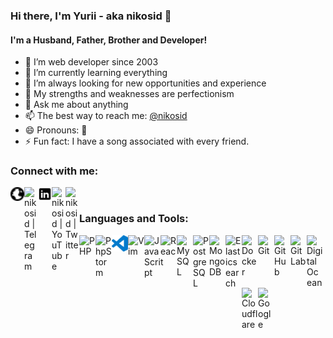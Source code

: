 ### Hi there, I'm Yurii - aka nikosid 👋

#### I'm a Husband, Father, Brother and Developer!

- 🔭 I’m web developer since 2003
- 🌱 I’m currently learning everything
- 👯 I’m always looking for new opportunities and experience
- 💪 My strengths and weaknesses are perfectionism
- 💬 Ask me about anything
- 📫 The best way to reach me: [@nikosid](https://t.me/nikosid)
- 😄 Pronouns: 🤦
- ⚡ Fun fact: I have a song associated with every friend.


### Connect with me:

[<img align="left" alt="nikosid.com" title="nikosid.com" width="22px" src="https://raw.githubusercontent.com/iconic/open-iconic/master/svg/globe.svg" />][website]
[<img align="left" alt="nikosid | Telegram" title="nikosid | Telegram" width="22px" src="https://raw.githubusercontent.com/simple-icons/simple-icons/develop/icons/telegram.svg" />][telegram]
[<img align="left" alt="nikosid | LinkedIn" title="nikosid | LinkedIn" width="22px" src="https://raw.githubusercontent.com/simple-icons/simple-icons/develop/icons/linkedin.svg" />][linkedin]
[<img align="left" alt="nikosid | YouTube" title="nikosid | YouTube" width="22px" src="https://raw.githubusercontent.com/simple-icons/simple-icons/develop/icons/youtube.svg" />][youtube]
[<img align="left" alt="nikosid | Twitter" title="nikosid | Twitter" width="22px" src="https://raw.githubusercontent.com/simple-icons/simple-icons/develop/icons/twitter.svg" />][twitter]

<br />

### Languages and Tools:
<img align="left" alt="PHP" title="PHP" width="26px" src="https://raw.githubusercontent.com/simple-icons/simple-icons/develop/icons/php.svg" />
<img align="left" alt="PhpStorm" title="PhpStorm" width="26px" src="https://raw.githubusercontent.com/simple-icons/simple-icons/develop/icons/phpstorm.svg" />
<img align="left" alt="Visual Studio Code" title="Visual Studio Code" width="26px" src="https://raw.githubusercontent.com/simple-icons/simple-icons/develop/icons/visualstudiocode.svg" />
<img align="left" alt="Vim" title="Vim" width="26px" src="https://raw.githubusercontent.com/simple-icons/simple-icons/develop/icons/vim.svg" />
<img align="left" alt="JavaScript" title="JavaScript" width="26px" src="https://raw.githubusercontent.com/simple-icons/simple-icons/develop/icons/javascript.svg" />
<img align="left" alt="React" title="React" width="26px" src="https://raw.githubusercontent.com/simple-icons/simple-icons/develop/icons/react.svg" />
<img align="left" alt="MySQL" title="MySQL" width="26px" src="https://raw.githubusercontent.com/simple-icons/simple-icons/develop/icons/mysql.svg" />
<img align="left" alt="PostgreSQL" title="PostgreSQL" width="26px" src="https://raw.githubusercontent.com/simple-icons/simple-icons/develop/icons/postgresql.svg" />
<img align="left" alt="MongoDB" title="MongoDB" width="26px" src="https://raw.githubusercontent.com/simple-icons/simple-icons/develop/icons/mongodb.svg" />
<img align="left" alt="Elasticsearch" title="Elasticsearch" width="26px" src="https://raw.githubusercontent.com/simple-icons/simple-icons/develop/icons/elasticsearch.svg" />
<img align="left" alt="Docker" title="Docker" width="26px" src="https://raw.githubusercontent.com/simple-icons/simple-icons/develop/icons/docker.svg" />
<img align="left" alt="Git" title="Git" width="26px" src="https://raw.githubusercontent.com/simple-icons/simple-icons/develop/icons/git.svg" />
<img align="left" alt="GitHub" title="GitHub" width="26px" src="https://raw.githubusercontent.com/simple-icons/simple-icons/develop/icons/github.svg" />
<img align="left" alt="GitLab" title="GitLab" width="26px" src="https://raw.githubusercontent.com/simple-icons/simple-icons/develop/icons/gitlab.svg" />
<img align="left" alt="DigitalOcean" title="DigitalOcean" width="26px" src="https://raw.githubusercontent.com/simple-icons/simple-icons/develop/icons/digitalocean.svg" />
<img align="left" alt="Cloudflare" title="Cloudflare" width="26px" src="https://raw.githubusercontent.com/simple-icons/simple-icons/develop/icons/cloudflare.svg" />
<img align="left" alt="Google" title="Google" width="26px" src="https://raw.githubusercontent.com/simple-icons/simple-icons/develop/icons/google.svg" />

<br />
<br />


[website]: https://nikosid.com
[telegram]: https://t.me/nikosid
[linkedin]: https://www.linkedin.com/in/nikosid/
[twitter]: https://twitter.com/siduk
[youtube]: https://www.youtube.com/channel/UCik1Cdt1X_oS0ZR9AQpLoog
